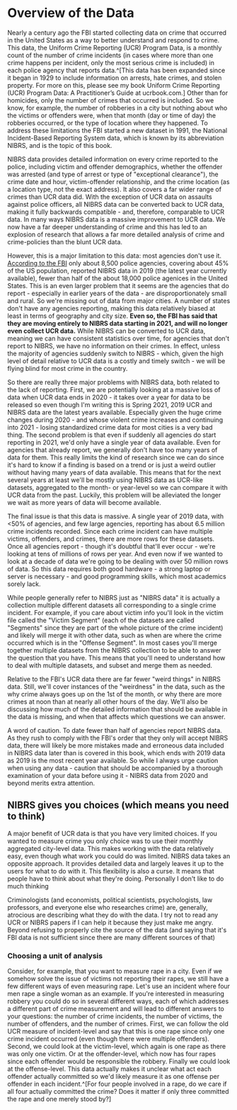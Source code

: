 # Overview of the Data



Nearly a century ago the FBI started collecting data on crime that occurred in the United States as a way to better understand and respond to crime. This data, the Uniform Crime Reporting (UCR) Program Data, is a monthly count of the number of crime incidents (in cases where more than one crime happens per incident, only the most serious crime is included) in each police agency that reports data.^[This data has been expanded since it began in 1929 to include information on arrests, hate crimes, and stolen property. For more on this, please see my book Uniform Crime Reporting (UCR) Program Data: A Practitioner’s Guide at ucrbook.com.] Other than for homicides, only the number of crimes that occurred is included. So we know, for example, the number of robberies in a city but nothing about who the victims or offenders were, when that month (day or time of day) the robberies occurred, or the type of location where they happened. To address these limitations the FBI started a new dataset in 1991, the National Incident-Based Reporting System data, which is known by its abbreviation NIBRS, and is the topic of this book.

NIBRS data provides detailed information on every crime reported to the police, including victim and offender demographics, whether the offender was arrested (and type of arrest or type of "exceptional clearance"), the crime date and hour, victim-offender relationship, and the crime location (as a location type, not the exact address). It also covers a far wider range of crimes than UCR data did. With the exception of UCR data on assaults against police officers, all NIBRS data can be converted back to UCR data, making it fully backwards compatible - and, therefore, comparable to UCR data. In many ways NIBRS data is a massive improvement to UCR data. We now have a far deeper understanding of crime and this has led to an explosion of research that allows a far more detailed analysis of crime and crime-policies than the blunt UCR data. 

However, this is a major limitation to this data: most agencies don't use it. [According to the FBI](https://www.fbi.gov/news/pressrel/press-releases/fbi-releases-2019-nibrs-crime-data) only about 8,500 police agencies, covering about 45% of the US population, reported NIBRS data in 2019 (the latest year currently available), fewer than half of the about 18,000 police agenices in the United States. This is an even larger problem that it seems are the agencies that do report - especially in earlier years of the data - are disproportionately small and rural. So we're missing out of data from major cities. A number of states don't have any agencies reporting, making this data relatively biased at least in terms of geography and city size. **Even so, the FBI has said that they are moving entirely to NIBRS data starting in 2021, and will no longer even collect UCR data.** While NIBRS can be converted to UCR data, meaning we can have consistent statistics over time, for agencies that don't report to NIBRS, we have no information on their crimes. In effect, unless the majority of agencies suddenly switch to NIBRS - which, given the high level of detail relative to UCR data is a costly and timely switch - we will be flying blind for most crime in the country. 

So there are really three major problems with NIBRS data, both related to the lack of reporting. First, we are potentially looking at a massive loss of data when UCR data ends in 2020 - it takes over a year for data to be released so even though I'm writing this is Spring 2021, 2019 UCR and NIBRS data are the latest years available. Especially given the huge crime changes during 2020 - and whose violent crime increases and continuing into 2021 - losing standardized crime data for most cities is a very bad thing. The second problem is that even if suddenly all agencies do start reporting in 2021, we'd only have a single year of data available. Even for agencies that already report, we generally don't have too many years of data for them. This really limits the kind of research since we can do since it's hard to know if a finding is based on a trend or is just a weird outlier without having many years of data available. This means that for the next several years at least we'll be mostly using NIBRS data as UCR-like datasets, aggregated to the month- or year-level so we can compare it with UCR data from the past. Luckily, this problem will be alleviated the longer we wait as more years of data will become available. 

The final issue is that this data is massive. A single year of 2019 data, with <50% of agencies, and few large agencies, reporting has about 6.5 million crime incidents recorded. Since each crime incident can have multiple victims, offenders, and crimes, there are more rows for these datasets. Once all agencies report - though it's doubtful that'll ever occur - we're looking at tens of millions of rows per year. And even now if we wanted to look at a decade of data we're going to be dealing with over 50 million rows of data. So this data requires both good hardware - a strong laptop or server is necessary - and good programming skills, which most academics sorely lack. 

While people generally refer to NIBRS just as "NIBRS data" it is actually a collection multiple different datasets all corresponding to a single crime incident. For example, if you care about victim info you'll look in the victim file called the "Victim Segment" (each of the datasets are called "Segments" since they are part of the whole picture of the crime incident) and likely will merge it with other data, such as when are where the crime occurred which is in the "Offense Segment". In most cases you'll merge together multiple datasets from the NIBRS collection to be able to answer the question that you have. This means that you'll need to understand how to deal with multiple datasets, and subset and merge them as needed.

Relative to the FBI's UCR data there are far fewer "weird things" in NIBRS data. Still, we'll cover instances of the "weirdness" in the data, such as the why crime always goes up on the 1st of the month, or why there are more crimes at noon than at nearly all other hours of the day. We'll also be discussing how much of the detailed information that should be available in the data is missing, and when that affects which questions we can answer. 

A word of caution. To date fewer than half of agencies report NIBRS data. As they rush to comply with the FBI's order that they only will accept NIBRS data, there will likely be more mistakes made and erroneous data included in NIBRS data later than is covered in this book, which ends with 2019 data as 2019 is the most recent year available. So while I always urge caution when using any data - caution that should be accompanied by a thorough examination of your data before using it - NIBRS data from 2020 and beyond merits extra attention.

## NIBRS gives you choices (which means you need to think)

A major benefit of UCR data is that you have very limited choices. If you wanted to measure crime you only choice was to use their monthly aggregated city-level data. This makes working with the data relatively easy, even though what work you could do was limited. NIBRS data takes an opposite approach. It provides detailed data and largely leaves it up to the users for what to do with it. This flexibility is also a curse. It means that people have to think about what they're doing. Personally I don't like to do much thinking


Criminologists (and economists, political scientists, psychologists, law professors, and everyone else who researches crime) are, generally, atrocious are describing what they do with the data. I try not to read any UCR or NIBRS papers if I can help it because they just make me angry. Beyond refusing to properly cite the source of the data (and saying that it's FBI data is not sufficient since there are many different sources of that)

### Choosing a unit of analysis

Consider, for example, that you want to measure rape in a city. Even if we somehow solve the issue of victims not reporting their rapes, we still have a few different ways of even measuring rape. Let's use an incident where four men rape a single woman as an example. If you're interested in measuring robbery you could do so in several different ways, each of which addresses a different part of crime measurement and will lead to different answers to your questions: the number of crime incidents, the number of victims, the number of offenders, and the number of crimes. First, we can follow the old UCR measure of incident-level and say that this is one rape since only one crime incident occurred (even though there were multiple offenders). Second, we could look at the victim-level, which again is one rape as there was only one victim. Or at the offender-level, which now has four rapes since each offender would be responsible the robbery. Finally we could look at the offense-level. This data actually makes it unclear what act each offender actually committed so we'd likely measure it as one offense per offender in each incident.^[For four people involved in a rape, do we care if all four actually committed the crime? Does it matter if only three committed the rape and one merely stood by?] 
